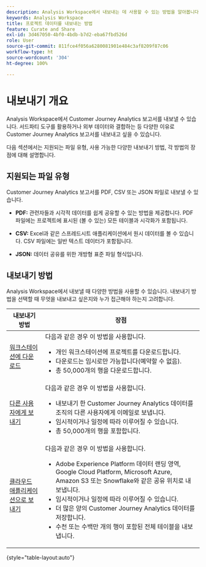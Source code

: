```yaml
---
description: Analysis Workspace에서 내보내는 데 사용할 수 있는 방법을 알아봅니다.
keywords: Analysis Workspace
title: 프로젝트 데이터를 내보내는 방법
feature: Curate and Share
exl-id: 3d467050-4bf0-4bdb-b7d2-eba67fbd526d
role: User
source-git-commit: 811fce4f056a6280081901e484c3af8209f87c06
workflow-type: ht
source-wordcount: '304'
ht-degree: 100%

---
```


# 내보내기 개요

Analysis Workspace에서 Customer Journey Analytics 보고서를 내보낼 수 있습니다. 서드파티 도구를 활용하거나 외부 데이터와 결합하는 등 다양한 이유로 Customer Journey Analytics 보고서를 내보내고 싶을 수 있습니다.

다음 섹션에서는 지원되는 파일 유형, 사용 가능한 다양한 내보내기 방법, 각 방법의 장점에 대해 설명합니다.

## 지원되는 파일 유형

Customer Journey Analytics 보고서를 PDF, CSV 또는 JSON 파일로 내보낼 수 있습니다.

* **PDF:** 관련자들과 시각적 데이터를 쉽게 공유할 수 있는 방법을 제공합니다. PDF 파일에는 프로젝트에 표시된 (볼 수 있는) 모든 테이블과 시각화가 포함됩니다.

* **CSV:** Excel과 같은 스프레드시트 애플리케이션에서 원시 데이터를 볼 수 있습니다. CSV 파일에는 일반 텍스트 데이터가 포함됩니다.

* **JSON:** 데이터 공유를 위한 개방형 표준 파일 형식입니다.

## 내보내기 방법

Analysis Workspace에서 내보낼 때 다양한 방법을 사용할 수 있습니다. 내보내기 방법을 선택할 때 무엇을 내보내고 싶은지와 누가 접근해야 하는지 고려합니다.

| 내보내기 방법 | 장점 |
|---------|----------|
| [워크스테이션에 다운로드](/help/analysis-workspace/export/download-send.md) | 다음과 같은 경우 이 방법을 사용합니다. <ul><li>개인 워크스테이션에 프로젝트를 다운로드합니다.</li><li>다운로드는 임시로만 가능합니다(예약할 수 없음).</li> <li>총 50,000개의 행을 다운로드합니다.</li> <!--true? Are there 2 different options to download to your workstation?--> <!-- is this emailing it? --> |
| [다른 사용자에게 보내기](/help/analysis-workspace/export/t-schedule-report.md) | 다음과 같은 경우 이 방법을 사용합니다. <ul><li>내보내기 한 Customer Journey Analytics 데이터를 조직의 다른 사용자에게 이메일로 보냅니다.</li><li>임시적이거나 일정에 따라 이루어질 수 있습니다.</li> <li>총 50,000개의 행을 포함합니다.</li> <!--true?--> |
| [클라우드 애플리케이션으로 보내기](/help/analysis-workspace/export/export-cloud.md) | 다음과 같은 경우 이 방법을 사용합니다. <ul><li>Adobe Experience Platform 데이터 랜딩 영역, Google Cloud Platform, Microsoft Azure, Amazon S3 또는 Snowflake와 같은 공유 위치로 내보냅니다.</li><li>임시적이거나 일정에 따라 이루어질 수 있습니다.</li><li>더 많은 양의 Customer Journey Analytics 데이터를 저장합니다.</li><li>수천 또는 수백만 개의 행이 포함된 전체 테이블을 내보냅니다.<!-- What other things? Wiki talks about things that aren't even possible in Data Warehouse. What are they? --> </li> |

{style="table-layout:auto"}
